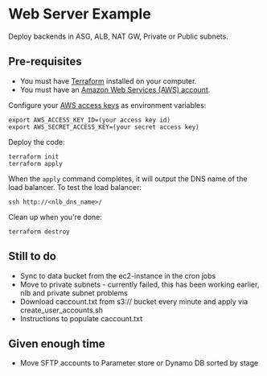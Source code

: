 # Web Server Example

Deploy backends in ASG, ALB, NAT GW, Private or Public subnets.


## Pre-requisites

* You must have [Terraform](https://www.terraform.io/) installed on your computer. 
* You must have an [Amazon Web Services (AWS) account](http://aws.amazon.com/).

Configure your [AWS access 
keys](http://docs.aws.amazon.com/general/latest/gr/aws-sec-cred-types.html#access-keys-and-secret-access-keys) as 
environment variables:

```
export AWS_ACCESS_KEY_ID=(your access key id)
export AWS_SECRET_ACCESS_KEY=(your secret access key)
```

Deploy the code:

```
terraform init
terraform apply
```

When the `apply` command completes, it will output the DNS name of the load balancer. To test the load balancer:

```
ssh http://<nlb_dns_name>/
```

Clean up when you're done:

```
terraform destroy
```


## Still to do

* Sync to data bucket from the ec2-instance in the cron jobs
* Move to private subnets - currently failed, this has been working earlier, nlb and private subnet problems
* Download caccount.txt from s3:// bucket every minute and apply via  create_user_accounts.sh
* Instructions to populate caccount.txt

## Given enough time

* Move SFTP accounts to Parameter store or  Dynamo DB sorted by stage
